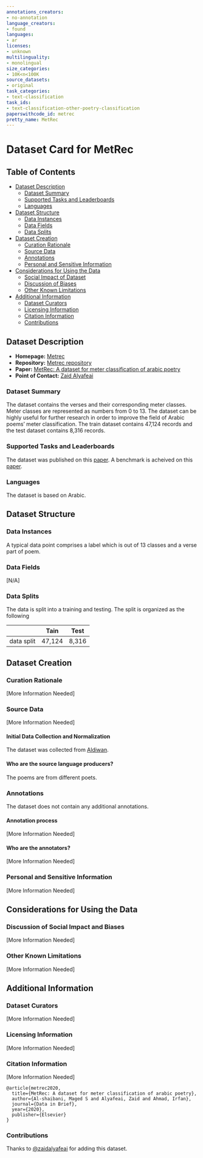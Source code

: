 ```yaml
---
annotations_creators:
- no-annotation
language_creators:
- found
languages:
- ar
licenses:
- unknown
multilinguality:
- monolingual
size_categories:
- 10K<n<100K
source_datasets:
- original
task_categories:
- text-classification
task_ids:
- text-classification-other-poetry-classification
paperswithcode_id: metrec
pretty_name: MetRec
---
```


# Dataset Card for MetRec

## Table of Contents
- [Dataset Description](#dataset-description)
  - [Dataset Summary](#dataset-summary)
  - [Supported Tasks and Leaderboards](#supported-tasks-and-leaderboards)
  - [Languages](#languages)
- [Dataset Structure](#dataset-structure)
  - [Data Instances](#data-instances)
  - [Data Fields](#data-fields)
  - [Data Splits](#data-splits)
- [Dataset Creation](#dataset-creation)
  - [Curation Rationale](#curation-rationale)
  - [Source Data](#source-data)
  - [Annotations](#annotations)
  - [Personal and Sensitive Information](#personal-and-sensitive-information)
- [Considerations for Using the Data](#considerations-for-using-the-data)
  - [Social Impact of Dataset](#social-impact-of-dataset)
  - [Discussion of Biases](#discussion-of-biases)
  - [Other Known Limitations](#other-known-limitations)
- [Additional Information](#additional-information)
  - [Dataset Curators](#dataset-curators)
  - [Licensing Information](#licensing-information)
  - [Citation Information](#citation-information)
  - [Contributions](#contributions)

## Dataset Description

- **Homepage:** [Metrec](https://github.com/zaidalyafeai/MetRec)
- **Repository:** [Metrec repository](https://github.com/zaidalyafeai/MetRec)
- **Paper:** [MetRec: A dataset for meter classification of arabic poetry](https://www.sciencedirect.com/science/article/pii/S2352340920313792)
- **Point of Contact:** [Zaid Alyafeai](mailto:alyafey22@gmail.com)

### Dataset Summary

The dataset contains the verses and their corresponding meter classes.
Meter classes are represented as numbers from 0 to 13. 
The dataset can be highly useful for further research in order to improve the field of Arabic poems’ meter classification.
The train dataset contains 47,124 records and the test dataset contains 8,316 records.

### Supported Tasks and Leaderboards

The dataset was published on this [paper](https://www.sciencedirect.com/science/article/pii/S2352340920313792). A benchmark is acheived on this [paper](https://www.sciencedirect.com/science/article/pii/S016786552030204X).

### Languages

The dataset is based on Arabic.

## Dataset Structure

### Data Instances

A typical data point comprises a label which is out of 13 classes and a verse part of poem. 

### Data Fields

[N/A]

### Data Splits

The data is split into a training and testing. The split is organized as the following 

|           | Tain   | Test |
|---------- | ------ | ---- |
|data split | 47,124 | 8,316|

## Dataset Creation

### Curation Rationale

[More Information Needed]

### Source Data

[More Information Needed]

#### Initial Data Collection and Normalization

The dataset was collected from [Aldiwan](https://www.aldiwan.net/).

#### Who are the source language producers?

The poems are from different poets.

### Annotations

The dataset does not contain any additional annotations.

#### Annotation process

[More Information Needed]

#### Who are the annotators?

[More Information Needed]

### Personal and Sensitive Information

[More Information Needed]

## Considerations for Using the Data

### Discussion of Social Impact and Biases

[More Information Needed]

### Other Known Limitations

[More Information Needed]

## Additional Information

### Dataset Curators

[More Information Needed]

### Licensing Information

[More Information Needed]

### Citation Information

[More Information Needed]

```
@article{metrec2020,
  title={MetRec: A dataset for meter classification of arabic poetry},
  author={Al-shaibani, Maged S and Alyafeai, Zaid and Ahmad, Irfan},
  journal={Data in Brief},
  year={2020},
  publisher={Elsevier}
}
```

### Contributions

Thanks to [@zaidalyafeai](https://github.com/zaidalyafeai) for adding this dataset.

